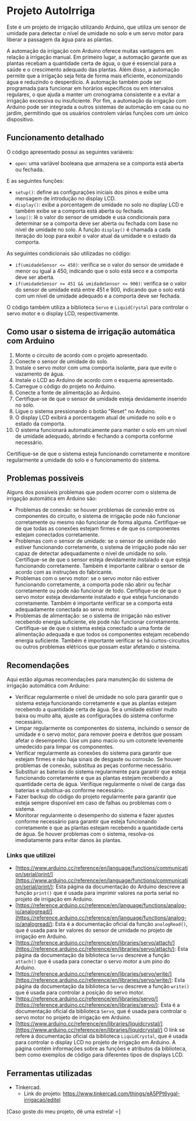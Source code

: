 # Projeto AutoIrriga
Este é um projeto de irrigação utilizando Arduino, que utiliza um sensor de umidade para detectar o nível de umidade no solo e um servo motor para liberar a passagem da água para as plantas.                                                                           

A automação da irrigação com Arduino oferece muitas vantagens em relação à irrigação manual. Em primeiro lugar, a automação garante que as plantas recebam a quantidade certa de água, o que é essencial para a saúde e o crescimento adequado das plantas. Além disso, a automação permite que a irrigação seja feita de forma mais eficiente, economizando água e reduzindo o desperdício. A automação também pode ser programada para funcionar em horários específicos ou em intervalos regulares, o que ajuda a manter um cronograma consistente e a evitar a irrigação excessiva ou insuficiente. Por fim, a automação da irrigação com Arduino pode ser integrada a outros sistemas de automação em casa ou no jardim, permitindo que os usuários controlem várias funções com um único dispositivo.

## Funcionamento detalhado

O código apresentado possui as seguintes variáveis:

- `open`: uma variável booleana que armazena se a comporta está aberta ou fechada.

E as seguintes funções:

- `setup()`: define as configurações iniciais dos pinos e exibe uma mensagem de introdução no display LCD.
- `display()`: exibe a porcentagem de umidade no solo no display LCD e também exibe se a comporta está aberta ou fechada.
- `loop()`: lê o valor do sensor de umidade e usa condicionais para determinar se a comporta deve ser aberta ou fechada com base no nível de umidade no solo. A função `display()` é chamada a cada iteração do loop para exibir o valor atual da umidade e o estado da comporta.

As seguintes condicionais são utilizadas no código:

- `if(umidadeSensor <= 450)`: verifica se o valor do sensor de umidade é menor ou igual a 450, indicando que o solo está seco e a comporta deve ser aberta.
- `if(umidadeSensor >= 451 && umidadeSensor <= 900)`: verifica se o valor do sensor de umidade está entre 451 e 900, indicando que o solo está com um nível de umidade adequado e a comporta deve ser fechada.

O código também utiliza a biblioteca `Servo` e `LiquidCrystal` para controlar o servo motor e o display LCD, respectivamente.



## Como usar o sistema de irrigação automática com Arduino

1. Monte o circuito de acordo com o projeto apresentado.
2. Conecte o sensor de umidade do solo.
3. Instale o servo motor com uma comporta isolante, para que evite o vazamento de água.
4. Instale o LCD ao Arduino de acordo com o esquema apresentado.
5. Carregue o código do projeto no Arduino.
6. Conecte a fonte de alimentação ao Arduino.
7. Certifique-se de que o sensor de umidade esteja devidamente inserido no solo.
8. Ligue o sistema pressionando o botão "Reset" no Arduino.
9. O display LCD exibirá a porcentagem atual de umidade no solo e o estado da comporta.
10. O sistema funcionará automaticamente para manter o solo em um nível de umidade adequado, abrindo e fechando a comporta conforme necessário.

Certifique-se de que o sistema esteja funcionando corretamente e monitore regularmente a umidade do solo e o funcionamento do sistema.

## Problemas possiveis

Alguns dos possíveis problemas que podem ocorrer com o sistema de irrigação automática em Arduino são:

- Problemas de conexão: se houver problemas de conexão entre os componentes do circuito, o sistema de irrigação pode não funcionar corretamente ou mesmo não funcionar de forma alguma. Certifique-se de que todas as conexões estejam firmes e de que os componentes estejam conectados corretamente.
- Problemas com o sensor de umidade: se o sensor de umidade não estiver funcionando corretamente, o sistema de irrigação pode não ser capaz de detectar adequadamente o nível de umidade no solo. Certifique-se de que o sensor esteja devidamente instalado e que esteja funcionando corretamente. Também é importante calibrar o sensor de acordo com as instruções do fabricante.
- Problemas com o servo motor: se o servo motor não estiver funcionando corretamente, a comporta pode não abrir ou fechar corretamente ou pode não funcionar de todo. Certifique-se de que o servo motor esteja devidamente instalado e que esteja funcionando corretamente. Também é importante verificar se a comporta está adequadamente conectada ao servo motor.
- Problemas de alimentação: se o sistema de irrigação não estiver recebendo energia suficiente, ele pode não funcionar corretamente. Certifique-se de que o sistema esteja conectado a uma fonte de alimentação adequada e que todos os componentes estejam recebendo energia suficiente. Também é importante verificar se há curtos-circuitos ou outros problemas elétricos que possam estar afetando o sistema.

## Recomendações

Aqui estão algumas recomendações para manutenção do sistema de irrigação automática com Arduino:

- Verificar regularmente o nível de umidade no solo para garantir que o sistema esteja funcionando corretamente e que as plantas estejam recebendo a quantidade certa de água. Se a umidade estiver muito baixa ou muito alta, ajuste as configurações do sistema conforme necessário.
- Limpar regularmente os componentes do sistema, incluindo o sensor de umidade e o servo motor, para remover poeira e detritos que possam afetar o desempenho. Use um pano macio ou um cotonete levemente umedecido para limpar os componentes.
- Verificar regularmente as conexões do sistema para garantir que estejam firmes e não haja sinais de desgaste ou corrosão. Se houver problemas de conexão, substitua as peças conforme necessário.
- Substituir as baterias do sistema regularmente para garantir que esteja funcionando corretamente e que as plantas estejam recebendo a quantidade certa de água. Verifique regularmente o nível de carga das baterias e substitua-as conforme necessário.
- Fazer backup do código do projeto regularmente para garantir que esteja sempre disponível em caso de falhas ou problemas com o sistema.
- Monitorar regularmente o desempenho do sistema e fazer ajustes conforme necessário para garantir que esteja funcionando corretamente e que as plantas estejam recebendo a quantidade certa de água. Se houver problemas com o sistema, resolva-os imediatamente para evitar danos às plantas.



### Links que utilizei 
- [https://www.arduino.cc/reference/en/language/functions/communication/serial/print/](https://www.arduino.cc/reference/en/language/functions/communication/serial/print/): Esta página da documentação do Arduino descreve a função `print()` que é usada para imprimir valores na porta serial no projeto de irrigação em Arduino.
- [https://reference.arduino.cc/reference/en/language/functions/analog-io/analogread/](https://reference.arduino.cc/reference/en/language/functions/analog-io/analogread/): Esta é a documentação oficial da função `analogRead()`, que é usada para ler valores do sensor de umidade no projeto de irrigação em Arduino.
- [https://reference.arduino.cc/reference/en/libraries/servo/attach/](https://reference.arduino.cc/reference/en/libraries/servo/attach/): Esta página da documentação da biblioteca `Servo` descreve a função `attach()` que é usada para conectar o servo motor a um pino do Arduino.
- [https://reference.arduino.cc/reference/en/libraries/servo/write/](https://reference.arduino.cc/reference/en/libraries/servo/write/): Esta página da documentação da biblioteca `Servo` descreve a função `write()` que é usada para controlar a posição do servo motor.
- [https://reference.arduino.cc/reference/en/libraries/servo/](https://reference.arduino.cc/reference/en/libraries/servo/): Esta é a documentação oficial da biblioteca `Servo`, que é usada para controlar o servo motor no projeto de irrigação em Arduino.
- [https://www.arduino.cc/reference/en/libraries/liquidcrystal/](https://www.arduino.cc/reference/en/libraries/liquidcrystal/) O link se refere à documentação oficial da biblioteca `LiquidCrystal`, que é usada para controlar o display LCD no projeto de irrigação em Arduino. A página contém informações sobre as funções e atributos da biblioteca, bem como exemplos de código para diferentes tipos de displays LCD.

## Ferramentas utilizadas
- Tinkercad. 
    - Link do projeto: https://www.tinkercad.com/things/eA5PPt6ygaI-irrigacao/editel

[Caso goste do meu projeto, dê uma estrela! ⭐]
